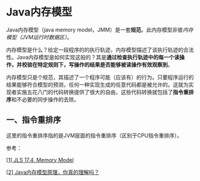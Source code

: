 # Java内存模型

Java内存模型（java memory model，JMM）是一套**规范**。此内存模型非彼*内存模型（JVM运行时数据区）*。

内存模型是什么？给定一段程序的的执行轨迹，内存模型描述了该执行轨迹的合法性。Java内存模型是如何实现这般的？其是**通过检查执行轨迹中的每一个读操作，并校验在特定规则下，写操作的结果是否能够被读操作有效观察到**。

内存模型只是个规范，其描述了一个程序可能（应该有）的行为。只要程序运行的结果能够符合模型的预测，任何一种实现生成的任意代码都是被允许的。这就为实现者实施五花八门的代码转换提供了很大的自由，这些代码转换就包括了**指令重排序**和不必要的同步操作的去除。

## 一、指令重排序

这里的指令重排序指的是JVM层面的指令重排序（区别于CPU指令重排序）。

参考：

[[1] JLS 17.4. Memory Model](https://docs.oracle.com/javase/specs/jls/se8/html/jls-17.html#jls-17.4)

[[2] Java内存模型原理，你真的理解吗？](https://zhuanlan.zhihu.com/p/51613784)

